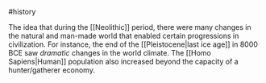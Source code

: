 #history 

The idea that during the [[Neolithic]] period, there were many changes in the natural and man-made world that enabled certain progressions in civilization. For instance, the end of the [[Pleistocene|last ice age]] in 8000 BCE saw *dramatic* changes in the world climate. The [[Homo Sapiens|Human]] population also increased beyond the capacity of a hunter/gatherer economy.